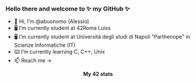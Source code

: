 ### Hello there and welcome to ✨ my GitHub ✨
- 👋 Hi, I’m @abuonomo (Alessio)
- 🖥 I’m currently student at 42Roma Luiss
- 🖥 I’m currently student at Universitá degli studi di Napoli "Parthenope" in Scienze Informatiche (IT)
- ⌨️ I’m currently learning C, C++, Unix
- 📫 Reach me -> 

<div align="center">
	<table>
		<tr>
			<b>My 42 stats</b></br>
		</tr>
		<tr>
		<a href="https://github.com/abuonom?tab=repositories">		 
<img src="" />	
			</a>
			</td>
		</tr>
	</table>
</div>

